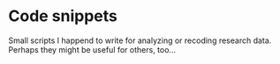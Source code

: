 # Code snippets

Small scripts I happend to write for analyzing or recoding research data. Perhaps they might be useful for others, too...

